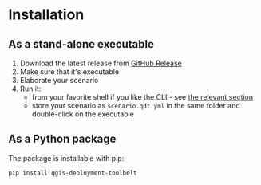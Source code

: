 # Installation

## As a stand-alone executable

1. Download the latest release from [GitHub Release](https://github.com/Guts/qgis-deployment-cli/releases/latest)
1. Make sure that it's executable
1. Elaborate your scenario
1. Run it:
   - from your favorite shell if you like the CLI - see [the relevant section](/usage/cli)
   - store your scenario as `scenario.qdt.yml` in the same folder and double-click on the executable

## As a Python package

The package is installable with pip:

```bash
pip install qgis-deployment-toolbelt
```

